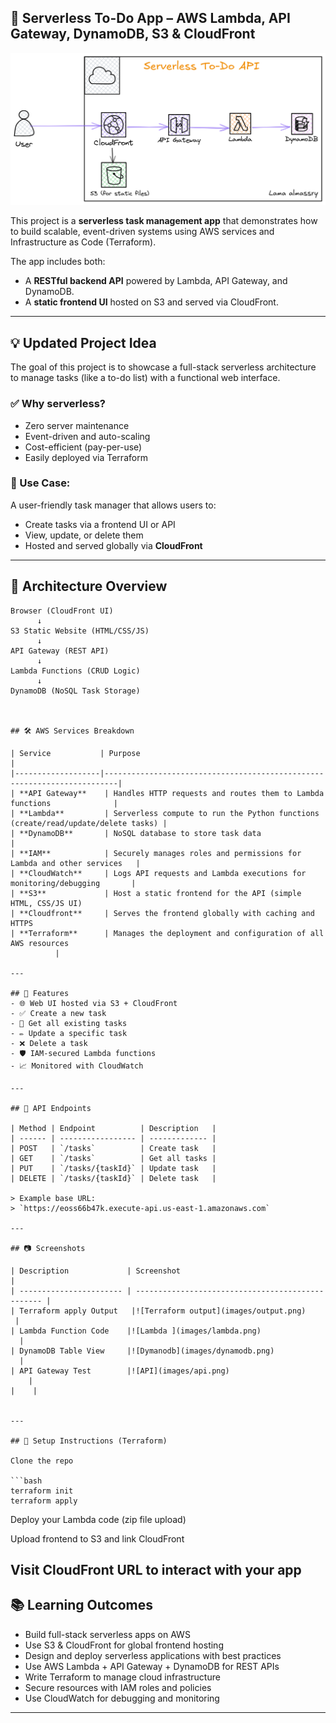 ## 📘 Serverless To-Do App – AWS Lambda, API Gateway, DynamoDB, S3 & CloudFront

![Architecture](images/architecture.png)

This project is a **serverless task management app** that demonstrates how to build scalable, event-driven systems using AWS services and Infrastructure as Code (Terraform).

The app includes both:
- A **RESTful backend API** powered by Lambda, API Gateway, and DynamoDB.
- A **static frontend UI** hosted on S3 and served via CloudFront.

---

## 💡 Updated Project Idea

The goal of this project is to showcase a full-stack serverless architecture to manage tasks (like a to-do list) with a functional web interface.

### ✅ Why serverless?
- Zero server maintenance
- Event-driven and auto-scaling
- Cost-efficient (pay-per-use)
- Easily deployed via Terraform

### 💼 Use Case:
A user-friendly task manager that allows users to:
- Create tasks via a frontend UI or API
- View, update, or delete them
- Hosted and served globally via **CloudFront**

---

## 🧩 Architecture Overview

```plaintext
Browser (CloudFront UI)
      ↓
S3 Static Website (HTML/CSS/JS)
      ↓
API Gateway (REST API)
      ↓
Lambda Functions (CRUD Logic)
      ↓
DynamoDB (NoSQL Task Storage)



## 🛠️ AWS Services Breakdown

| Service           | Purpose                                                                 |
|-------------------|-------------------------------------------------------------------------|
| **API Gateway**    | Handles HTTP requests and routes them to Lambda functions              |
| **Lambda**         | Serverless compute to run the Python functions (create/read/update/delete tasks) |
| **DynamoDB**       | NoSQL database to store task data                                       |
| **IAM**            | Securely manages roles and permissions for Lambda and other services   |
| **CloudWatch**     | Logs API requests and Lambda executions for monitoring/debugging       |
| **S3**             | Host a static frontend for the API (simple HTML, CSS/JS UI)
| **Cloudfront**     | Serves the frontend globally with caching and HTTPS
| **Terraform**      | Manages the deployment and configuration of all AWS resources
          |   

---

## 🚀 Features
- 🌐 Web UI hosted via S3 + CloudFront
- ✅ Create a new task  
- 📖 Get all existing tasks  
- ✏️ Update a specific task  
- ❌ Delete a task  
- 🛡️ IAM-secured Lambda functions  
- 📈 Monitored with CloudWatch

---

## 🧪 API Endpoints

| Method | Endpoint          | Description   |
| ------ | ----------------- | ------------- |
| POST   | `/tasks`          | Create task   |
| GET    | `/tasks`          | Get all tasks |
| PUT    | `/tasks/{taskId}` | Update task   |
| DELETE | `/tasks/{taskId}` | Delete task   |

> Example base URL:
> `https://eoss66b47k.execute-api.us-east-1.amazonaws.com`

---

## 📷 Screenshots

| Description             | Screenshot                                        |
| ----------------------- | ------------------------------------------------- |
| Terraform apply Output   |![Terraform output](images/output.png)
 |
| Lambda Function Code    |![Lambda ](images/lambda.png)
  |
| DynamoDB Table View     |![Dymanodb](images/dynamodb.png)
  |
| API Gateway Test        |![API](images/api.png)
    |
|    |


---

## 🧰 Setup Instructions (Terraform)

Clone the repo

```bash
terraform init
terraform apply
```
Deploy your Lambda code (zip file upload)

Upload frontend to S3 and link CloudFront

Visit CloudFront URL to interact with your app
---

## 📚 Learning Outcomes
* Build full-stack serverless apps on AWS
* Use S3 & CloudFront for global frontend hosting
* Design and deploy serverless applications with best practices
* Use AWS Lambda + API Gateway + DynamoDB for REST APIs
* Write Terraform to manage cloud infrastructure
* Secure resources with IAM roles and policies
* Use CloudWatch for debugging and monitoring

---

